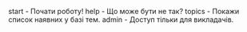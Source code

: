 start - Почати роботу!
help - Що може бути не так?
topics - Покажи список наявних у базі тем.
admin - Доступ тільки для викладачів.